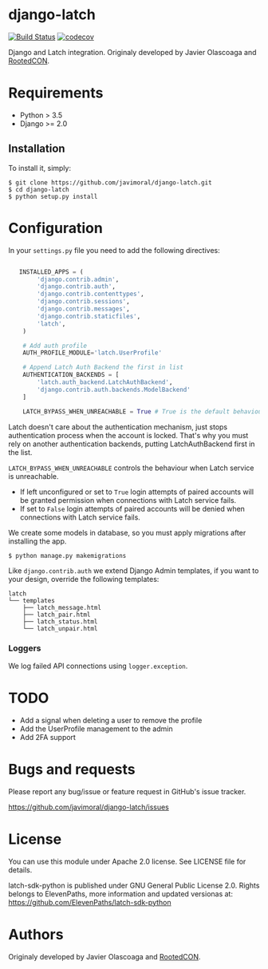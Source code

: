 # django-latch

[![Build Status](https://travis-ci.com/javimoral/django-latch.svg?branch=master)](https://travis-ci.com/javimoral/django-latch)
[![codecov](https://codecov.io/gh/javimoral/django-latch/branch/master/graph/badge.svg)](https://codecov.io/gh/javimoral/django-latch)

Django and Latch integration. Originaly developed by Javier Olascoaga and [RootedCON](http://rootedcon.com/).

# Requirements

- Python > 3.5
- Django >= 2.0

## Installation

To install it, simply:

    $ git clone https://github.com/javimoral/django-latch.git
    $ cd django-latch
    $ python setup.py install

# Configuration

In your `settings.py` file you need to add the following directives:

```python

   INSTALLED_APPS = (
        'django.contrib.admin',
        'django.contrib.auth',
        'django.contrib.contenttypes',
        'django.contrib.sessions',
        'django.contrib.messages',
        'django.contrib.staticfiles',
        'latch',
    )

    # Add auth profile
    AUTH_PROFILE_MODULE='latch.UserProfile'

    # Append Latch Auth Backend the first in list
    AUTHENTICATION_BACKENDS = [
        'latch.auth_backend.LatchAuthBackend',
        'django.contrib.auth.backends.ModelBackend'
    ]

    LATCH_BYPASS_WHEN_UNREACHABLE = True # True is the default behaviour. Configure as you need.
```

Latch doesn't care about the authentication mechanism, just stops authentication process when the account is locked. That's why you must rely on another authentication backends, putting LatchAuthBackend first in the list.

`LATCH_BYPASS_WHEN_UNREACHABLE` controls the behaviour when Latch service is unreachable.

- If left unconfigured or set to `True` login attempts of paired accounts will be granted permission when connections with Latch service fails.
- If set to `False` login attempts of paired accounts will be denied when connections with Latch service fails.

We create some models in database, so you must apply migrations after installing the app.

    $ python manage.py makemigrations

Like `django.contrib.auth` we extend Django Admin templates, if you want to your design, override the following templates:

    latch
    └── templates
        ├── latch_message.html
        ├── latch_pair.html
        ├── latch_status.html
        └── latch_unpair.html

### Loggers
We log failed API connections using `logger.exception`.

# TODO

- Add a signal when deleting a user to remove the profile
- Add the UserProfile management to the admin
- Add 2FA support

# Bugs and requests

Please report any bug/issue or feature request in GitHub's issue tracker.

https://github.com/javimoral/django-latch/issues

# License

You can use this module under Apache 2.0 license. See LICENSE file for details.

latch-sdk-python is published under GNU General Public License 2.0. Rights belongs to ElevenPaths, more information and updated versionas at:
https://github.com/ElevenPaths/latch-sdk-python

# Authors

Originaly developed by Javier Olascoaga and [RootedCON](http://rootedcon.com/).
